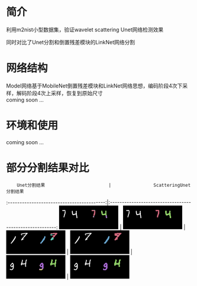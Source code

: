 # 简介
利用m2nist小型数据集，验证wavelet scattering Unet网络检测效果

同时对比了Unet分割和倒置残差模块的LinkNet网络分割

# 网络结构
   Model网络基于MobileNet倒置残差模块和LinkNet网络思想，编码阶段4次下采样，解码阶段4次上采样，恢复到原始尺寸   
   coming soon ...

# 环境和使用
   coming soon ...

# 部分分割结果对比 

        Unet分割结果                        |                ScatteringUnet分割结果
:-----------------------------------------:|:-------------------------------------------------------:
![image](./results/res_img9.png)           |            ![image](./results/res_img9_scat.png) 
                                           |
![image](./results/res_img257.png)         |            ![image](./results/res_img257_scat.png) 
                                           |
![image](./results/res_img285.png)         |            ![image](./results/res_img285_scat.png) 
 



